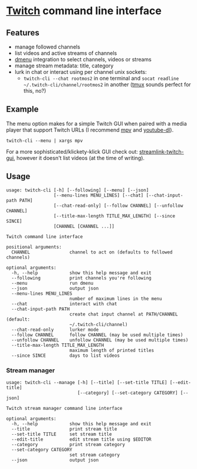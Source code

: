 # [Twitch](https://twitch.tv) command line interface

## Features
* manage followed channels
* list videos and active streams of channels
* [dmenu](https://tools.suckless.org/dmenu/) integration to select channels,
  videos or streams
* manage stream metadata: title, category
* lurk in chat or interact using per channel unix sockets:
  - `twitch-cli --chat rootmos2` in one terminal and
    `socat readline ~/.twitch-cli/channel/rootmos2` in another
    ([tmux](https://tmux.github.io/) sounds perfect for this, no?)

## Example
The menu option makes for a simple Twitch GUI when paired
with a media player that support Twitch URLs
(I recommend [mpv](https://mpv.io/) and [youtube-dl](https://youtube-dl.org/)).
```shell
twitch-cli --menu | xargs mpv
```

For a more sophisticated/klickety-klick GUI check out:
[streamlink-twitch-gui](https://streamlink.github.io/streamlink-twitch-gui/),
however it doesn't list videos (at the time of writing).

## Usage
```
usage: twitch-cli [-h] [--following] [--menu] [--json]
                  [--menu-lines MENU_LINES] [--chat] [--chat-input-path PATH]
                  [--chat-read-only] [--follow CHANNEL] [--unfollow CHANNEL]
                  [--title-max-length TITLE_MAX_LENGTH] [--since SINCE]
                  [CHANNEL [CHANNEL ...]]

Twitch command line interface

positional arguments:
  CHANNEL               channel to act on (defaults to followed channels)

optional arguments:
  -h, --help            show this help message and exit
  --following           print channels you're following
  --menu                run dmenu
  --json                output json
  --menu-lines MENU_LINES
                        number of maximum lines in the menu
  --chat                interact with chat
  --chat-input-path PATH
                        create chat input channel at PATH/CHANNEL (default:
                        ~/.twitch-cli/channel)
  --chat-read-only      lurker mode
  --follow CHANNEL      follow CHANNEL (may be used multiple times)
  --unfollow CHANNEL    unfollow CHANNEL (may be used multiple times)
  --title-max-length TITLE_MAX_LENGTH
                        maximum length of printed titles
  --since SINCE         days to list videos
```
### Stream manager
```
usage: twitch-cli --manage [-h] [--title] [--set-title TITLE] [--edit-title]
                           [--category] [--set-category CATEGORY] [--json]

Twitch stream manager command line interface

optional arguments:
  -h, --help            show this help message and exit
  --title               print stream title
  --set-title TITLE     set stream title
  --edit-title          edit stream title using $EDITOR
  --category            print stream category
  --set-category CATEGORY
                        set stream category
  --json                output json
```
